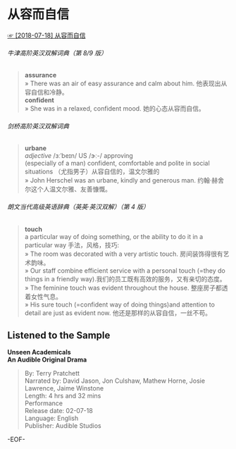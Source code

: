 # 从容而自信  
  
[☞ [2018-07-18] 从容而自信 ](https://mp.weixin.qq.com/s/H5__Ra4HQ_AMYqdwqr1r0A)      
  
###### 牛津高阶英汉双解词典（第 8/9 版）  
>**assurance**  
» There was an air of easy assurance and calm about him. 他表现出从容自信和冷静。  
**confident**  
» She was in a relaxed, confident mood. 她的心态从容而自信。  
  
###### 剑桥高阶英汉双解词典  
>**urbane**  
*adjective* /ɜːˈbeɪn/ US  /ɝː-/ approving  
(especially of a man) confident, comfortable and polite in social situations （尤指男子）从容自信的，温文尔雅的  
» John Herschel was an urbane, kindly and generous man. 约翰‧赫舍尔这个人温文尔雅、友善慷慨。  
  
  
###### 朗文当代高级英语辞典（英英·英汉双解）（第 4 版）  
>**touch**  
a particular way of doing something, or the ability to do it in a particular way 手法，风格，技巧:  
» The room was decorated with a very artistic touch. 房间装饰得很有艺术韵味。  
» Our staff combine efficient service with a personal touch (=they do things in a friendly way).我们的员工既有高效的服务，又有亲切的态度。  
» The feminine touch was evident throughout the house. 整座房子都透着女性气息。  
» His sure touch (=confident way of doing things)and attention to detail are just as evident now. 他还是那样的从容自信，一丝不苟。  
  
## Listened to the Sample  
**Unseen Academicals  
An Audible Original Drama**  
>By: Terry Pratchett  
Narrated by: David Jason, Jon Culshaw, Mathew Horne, Josie Lawrence, Jaime Winstone  
Length: 4 hrs and 32 mins  
Performance  
Release date: 02-07-18  
Language: English  
Publisher: Audible Studios  
  
-EOF-  
